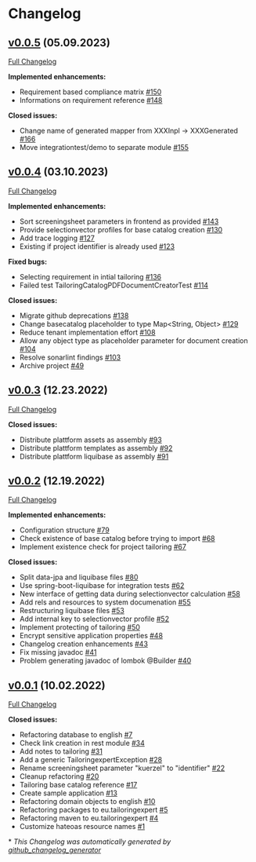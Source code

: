 # Changelog

## [v0.0.5](https://github.com/tailoringexpert/plattform/tree/v0.0.5) (05.09.2023)

[Full Changelog](https://github.com/tailoringexpert/plattform/compare/v0.0.4...v0.0.5)

**Implemented enhancements:**

- Requirement based compliance matrix [\#150](https://github.com/tailoringexpert/plattform/issues/150)
- Informations on requirement reference [\#148](https://github.com/tailoringexpert/plattform/issues/148)

**Closed issues:**

- Change name of generated mapper from XXXInpl -\> XXXGenerated [\#166](https://github.com/tailoringexpert/plattform/issues/166)
- Move integrationtest/demo to separate module [\#155](https://github.com/tailoringexpert/plattform/issues/155)

## [v0.0.4](https://github.com/tailoringexpert/plattform/tree/v0.0.4) (03.10.2023)

[Full Changelog](https://github.com/tailoringexpert/plattform/compare/v0.0.3...v0.0.4)

**Implemented enhancements:**

- Sort screeningsheet parameters in frontend as provided [\#143](https://github.com/tailoringexpert/plattform/issues/143)
- Provide selectionvector profiles for base catalog creation [\#130](https://github.com/tailoringexpert/plattform/issues/130)
- Add trace logging [\#127](https://github.com/tailoringexpert/plattform/issues/127)
- Existing if project identifier is already used [\#123](https://github.com/tailoringexpert/plattform/issues/123)

**Fixed bugs:**

- Selecting requirement in intial tailoring [\#136](https://github.com/tailoringexpert/plattform/issues/136)
- Failed test TailoringCatalogPDFDocumentCreatorTest [\#114](https://github.com/tailoringexpert/plattform/issues/114)

**Closed issues:**

- Migrate github deprecations [\#138](https://github.com/tailoringexpert/plattform/issues/138)
- Change basecatalog placeholder to type Map\<String, Object\> [\#129](https://github.com/tailoringexpert/plattform/issues/129)
- Reduce tenant implementation effort [\#108](https://github.com/tailoringexpert/plattform/issues/108)
- Allow any object type as placeholder parameter for document creation [\#104](https://github.com/tailoringexpert/plattform/issues/104)
- Resolve sonarlint findings [\#103](https://github.com/tailoringexpert/plattform/issues/103)
- Archive project [\#49](https://github.com/tailoringexpert/plattform/issues/49)

## [v0.0.3](https://github.com/tailoringexpert/plattform/tree/v0.0.3) (12.23.2022)

[Full Changelog](https://github.com/tailoringexpert/plattform/compare/v0.0.2...v0.0.3)

**Closed issues:**

- Distribute plattform assets as assembly [\#93](https://github.com/tailoringexpert/plattform/issues/93)
- Distribute plattform templates as assembly [\#92](https://github.com/tailoringexpert/plattform/issues/92)
- Distribute plattform liquibase as assembly [\#91](https://github.com/tailoringexpert/plattform/issues/91)

## [v0.0.2](https://github.com/tailoringexpert/plattform/tree/v0.0.2) (12.19.2022)

[Full Changelog](https://github.com/tailoringexpert/plattform/compare/v0.0.1...v0.0.2)

**Implemented enhancements:**

- Configuration structure [\#79](https://github.com/tailoringexpert/plattform/issues/79)
- Check existence of base catalog before trying to import [\#68](https://github.com/tailoringexpert/plattform/issues/68)
- Implement existence check for project tailoring [\#67](https://github.com/tailoringexpert/plattform/issues/67)

**Closed issues:**

- Split data-jpa and liquibase files [\#80](https://github.com/tailoringexpert/plattform/issues/80)
- Use spring-boot-liquibase for integration tests [\#62](https://github.com/tailoringexpert/plattform/issues/62)
- New interface of getting data during selectionvector calculation [\#58](https://github.com/tailoringexpert/plattform/issues/58)
- Add rels and resources to system documenation [\#55](https://github.com/tailoringexpert/plattform/issues/55)
- Restructuring liquibase files [\#53](https://github.com/tailoringexpert/plattform/issues/53)
- Add internal key to selectionvector profile [\#52](https://github.com/tailoringexpert/plattform/issues/52)
- Implement protecting of tailoring  [\#50](https://github.com/tailoringexpert/plattform/issues/50)
- Encrypt sensitive application properties [\#48](https://github.com/tailoringexpert/plattform/issues/48)
- Changelog creation enhancements [\#43](https://github.com/tailoringexpert/plattform/issues/43)
- Fix missing javadoc [\#41](https://github.com/tailoringexpert/plattform/issues/41)
- Problem generating javadoc of lombok @Builder [\#40](https://github.com/tailoringexpert/plattform/issues/40)

## [v0.0.1](https://github.com/tailoringexpert/plattform/tree/v0.0.1) (10.02.2022)

[Full Changelog](https://github.com/tailoringexpert/plattform/compare/ef72a8e508e9e6d79bd268aba4ef257b48bb1a9d...v0.0.1)

**Closed issues:**

- Refactoring database to english [\#7](https://github.com/tailoringexpert/plattform/issues/7)
- Check link creation in rest module [\#34](https://github.com/tailoringexpert/plattform/issues/34)
- Add notes to tailoring [\#31](https://github.com/tailoringexpert/plattform/issues/31)
- Add a generic TailoringexpertException [\#28](https://github.com/tailoringexpert/plattform/issues/28)
- Rename screeningsheet parameter "kuerzel" to "identifier" [\#22](https://github.com/tailoringexpert/plattform/issues/22)
- Cleanup refactoring [\#20](https://github.com/tailoringexpert/plattform/issues/20)
- Tailoring base catalog reference [\#17](https://github.com/tailoringexpert/plattform/issues/17)
- Create sample application [\#13](https://github.com/tailoringexpert/plattform/issues/13)
- Refactoring domain objects to english [\#10](https://github.com/tailoringexpert/plattform/issues/10)
- Refactoring packages to eu.tailoringexpert [\#5](https://github.com/tailoringexpert/plattform/issues/5)
- Refactoring maven to eu.tailoringexpert [\#4](https://github.com/tailoringexpert/plattform/issues/4)
- Customize hateoas resource names [\#1](https://github.com/tailoringexpert/plattform/issues/1)



\* *This Changelog was automatically generated by [github_changelog_generator](https://github.com/github-changelog-generator/github-changelog-generator)*
